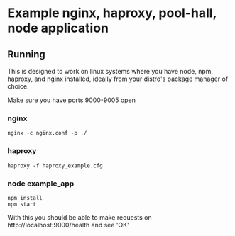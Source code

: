 # Example nginx, haproxy, pool-hall, node application

## Running

This is designed to work on linux systems where you have node, npm, haproxy,
and nginx installed, ideally from your distro's package manager of choice.

Make sure you have ports 9000-9005 open

### nginx

```
nginx -c nginx.conf -p ./
```

### haproxy

```
haproxy -f haproxy_example.cfg
```

### node example_app

```
npm install
npm start
```

With this you should be able to make requests on http://localhost:9000/health
and see 'OK'
